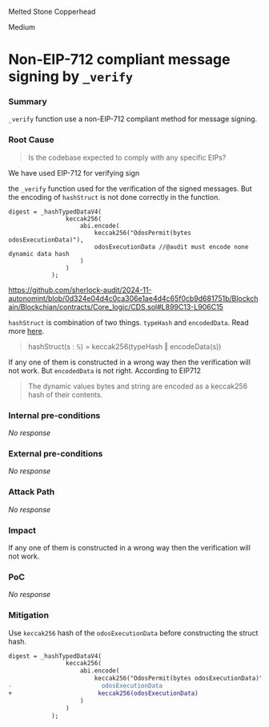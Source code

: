 Melted Stone Copperhead

Medium

# Non-EIP-712 compliant message signing by `_verify`

### Summary

 `_verify`  function use a non-EIP-712 compliant method for message signing.

### Root Cause

> Is the codebase expected to comply with any specific EIPs?

We have used EIP-712 for verifying sign

the `_verify` function used for the verification of the signed messages. But the encoding of `hashStruct` is not done correctly in the function.

```solidity
digest = _hashTypedDataV4(
                keccak256(
                    abi.encode(
                        keccak256("OdosPermit(bytes odosExecutionData)"),
                        odosExecutionData //@audit must encode none dynamic data hash
                    )
                )
            );
```
https://github.com/sherlock-audit/2024-11-autonomint/blob/0d324e04d4c0ca306e1ae4d4c65f0cb9d681751b/Blockchain/Blockchian/contracts/Core_logic/CDS.sol#L899C13-L906C15

`hashStruct` is combination of two things. `typeHash` and `encodedData`. Read more [here](https://eips.ethereum.org/EIPS/eip-712#definition-of-hashstruct).

> hashStruct(s : 𝕊) = keccak256(typeHash ‖ encodeData(s))

If any one of them is constructed in a wrong way then the verification will not work. 
But `encodedData` is not right. According to EIP712

> The dynamic values bytes and string are encoded as a keccak256 hash of their contents.


### Internal pre-conditions

_No response_

### External pre-conditions

_No response_

### Attack Path

_No response_

### Impact

If any one of them is constructed in a wrong way then the verification will not work.

### PoC

_No response_

### Mitigation

Use `keccak256` hash of the `odosExecutionData` before constructing the struct hash.

```diff
digest = _hashTypedDataV4(
                keccak256(
                    abi.encode(
                        keccak256("OdosPermit(bytes odosExecutionData)"),
-                         odosExecutionData
+                        keccak256(odosExecutionData)
                    )
                )
            );
```
